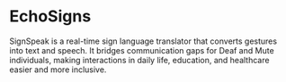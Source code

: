 # EchoSigns
SignSpeak is a real-time sign language translator that converts gestures into text and speech. It bridges communication gaps for Deaf and Mute individuals, making interactions in daily life, education, and healthcare easier and more inclusive.
